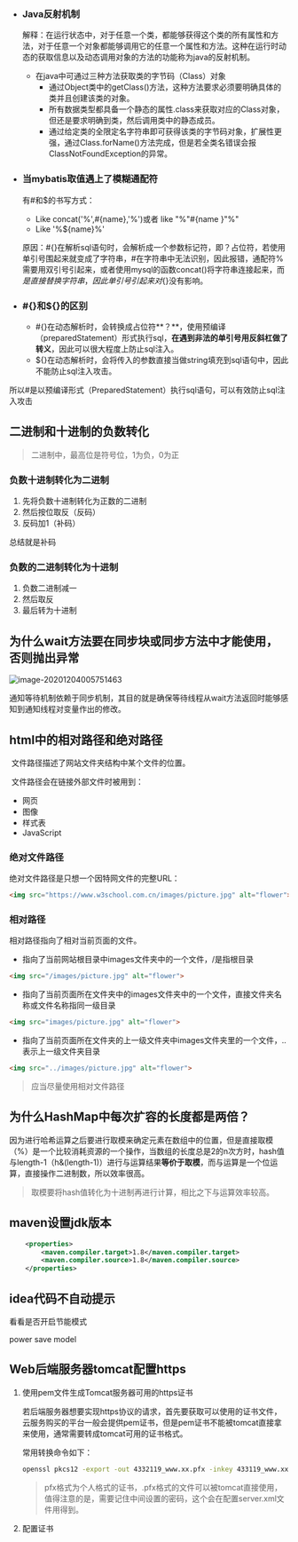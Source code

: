 - ### Java反射机制

  解释：在运行状态中，对于任意一个类，都能够获得这个类的所有属性和方法，对于任意一个对象都能够调用它的任意一个属性和方法。这种在运行时动态的获取信息以及动态调用对象的方法的功能称为java的反射机制。

  - 在java中可通过三种方法获取类的字节码（Class）对象
    - 通过Object类中的getClass()方法，这种方法要求必须要明确具体的类并且创建该类的对象。
    - 所有数据类型都具备一个静态的属性.class来获取对应的Class对象，但还是要求明确到类，然后调用类中的静态成员。
    - 通过给定类的全限定名字符串即可获得该类的字节码对象，扩展性更强，通过Class.forName()方法完成，但是若全类名错误会报ClassNotFoundException的异常。



- ### 当mybatis取值遇上了模糊通配符

  有#和$的书写方式：

  - Like concat('%',#{name},'%')或者  like "%"#{name }"%"
  - Like  '%${name}%'

  原因：#{}在解析sql语句时，会解析成一个参数标记符，即？占位符，若使用单引号围起来就变成了字符串，#在字符串中无法识别，因此报错，通配符%需要用双引号引起来，或者使用mysql的函数concat()将字符串连接起来，而${}是直接替换字符串，因此单引号引起来对${}没有影响。

- ### #{}和${}的区别

  - #{}在动态解析时，会转换成占位符**？**，使用预编译（preparedStatement）形式执行sql，**在遇到非法的单引号用反斜杠做了转义**，因此可以很大程度上防止sql注入。
  - ${}在动态解析时，会将传入的参数直接当做string填充到sql语句中，因此不能防止sql注入攻击。











所以#是以预编译形式（PreparedStatement）执行sql语句，可以有效防止sql注入攻击







## 二进制和十进制的负数转化

> 二进制中，最高位是符号位，1为负，0为正

### 负数十进制转化为二进制

1. 先将负数十进制转化为正数的二进制
2. 然后按位取反（反码）
3. 反码加1（补码）

总结就是补码

### 负数的二进制转化为十进制

1. 负数二进制减一
2. 然后取反
3. 最后转为十进制





## 为什么wait方法要在同步块或同步方法中才能使用，否则抛出异常

![image-20201204005751463](/Users/yangxiansheng/笔记/images/image-20201204005751463.png)

通知等待机制依赖于同步机制，其目的就是确保等待线程从wait方法返回时能够感知到通知线程对变量作出的修改。











## html中的相对路径和绝对路径

​	文件路径描述了网站文件夹结构中某个文件的位置。

​	文件路径会在链接外部文件时被用到：

- 网页
- 图像
- 样式表
- JavaScript

### 绝对文件路径

绝对文件路径是只想一个因特网文件的完整URL：

```html
<img src="https://www.w3school.com.cn/images/picture.jpg" alt="flower">
```

### 相对路径

相对路径指向了相对当前页面的文件。

- 指向了当前网站根目录中images文件夹中的一个文件，/是指根目录

```html
<img src="/images/picture.jpg" alt="flower">
```

- 指向了当前页面所在文件夹中的images文件夹中的一个文件，直接文件夹名称或文件名称指同一级目录

```html
<img src="images/picture.jpg" alt="flower">
```

- 指向了当前页面所在文件夹的上一级文件夹中images文件夹里的一个文件，..表示上一级文件夹目录

```html
<img src="../images/picture.jpg" alt="flower">
```

> 应当尽量使用相对文件路径

## 为什么HashMap中每次扩容的长度都是两倍？

​	因为进行哈希运算之后要进行取模来确定元素在数组中的位置，但是直接取模（%）是一个比较消耗资源的一个操作，当数组的长度总是2的n次方时，hash值与length-1（h&(length-1)）进行与运算结果**等价于取模**，而与运算是一个位运算，直接操作二进制数，所以效率很高。

> 取模要将hash值转化为十进制再进行计算，相比之下与运算效率较高。

## maven设置jdk版本

```xml
    <properties>
        <maven.compiler.target>1.8</maven.compiler.target>
        <maven.compiler.source>1.8</maven.compiler.source>
    </properties>
```





## idea代码不自动提示

看看是否开启节能模式

power save model



## Web后端服务器tomcat配置https

1. 使用pem文件生成Tomcat服务器可用的https证书

   若后端服务器想要实现https协议的请求，首先要获取可以使用的证书文件，云服务购买的平台一般会提供pem证书，但是pem证书不能被tomcat直接拿来使用，通常需要转成tomcat可用的证书格式。

   常用转换命令如下：

   ```bash
   openssl pkcs12 -export -out 4332119_www.xx.pfx -inkey 433119_www.xx.key -in 433119_www.xxx.pem
   ```

   > pfx格式为个人格式的证书，.pfx格式的文件可以被tomcat直接使用，值得注意的是，需要记住中间设置的密码，这个会在配置server.xml文件用得到。

2. 配置证书

   ```xml
   
   ```

   